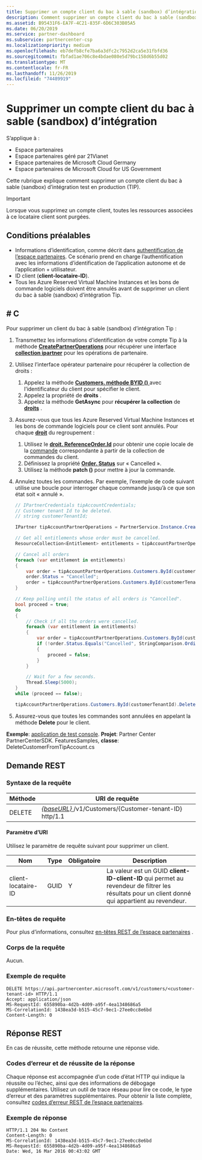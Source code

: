 ```yaml
---
title: Supprimer un compte client du bac à sable (sandbox) d’intégration
description: Comment supprimer un compte client du bac à sable (sandbox) d’intégration test en production (TIP).
ms.assetid: B95431F6-EA7F-4C21-835F-6D6C303B05A5
ms.date: 06/20/2019
ms.service: partner-dashboard
ms.subservice: partnercenter-csp
ms.localizationpriority: medium
ms.openlocfilehash: eb7defb8cfe7ba6a3dfc2c7952d2ca5e31fbfd36
ms.sourcegitcommit: fbfad1ae706c8e4bdae080e5d79bc158d6b55d02
ms.translationtype: MT
ms.contentlocale: fr-FR
ms.lasthandoff: 11/26/2019
ms.locfileid: "74489919"
---
```

# <a name="delete-a-customer-account-from-the-integration-sandbox"></a>Supprimer un compte client du bac à sable (sandbox) d’intégration

S’applique à :

- Espace partenaires
- Espace partenaires géré par 21Vianet
- Espace partenaires de Microsoft Cloud Germany
- Espace partenaires de Microsoft Cloud for US Government

Cette rubrique explique comment supprimer un compte client du bac à sable (sandbox) d’intégration test en production (TIP).

> [!IMPORTANT]
> Lorsque vous supprimez un compte client, toutes les ressources associées à ce locataire client sont purgées.

## <a name="prerequisites"></a>Conditions préalables

- Informations d’identification, comme décrit dans [authentification de l’espace partenaires](partner-center-authentication.md). Ce scénario prend en charge l’authentification avec les informations d’identification de l’application autonome et de l’application + utilisateur.
- ID client (**client-locataire-ID**).
- Tous les Azure Reserved Virtual Machine Instances et les bons de commande logiciels doivent être annulés avant de supprimer un client du bac à sable (sandbox) d’intégration Tip.

## <a name="c"></a>\# C

Pour supprimer un client du bac à sable (sandbox) d’intégration Tip :

1. Transmettez les informations d’identification de votre compte Tip à la méthode [**CreatePartnerOperations**](https://docs.microsoft.com/dotnet/api/microsoft.store.partnercenter.partnerservice.instance) pour récupérer une interface [**collection ipartner**](https://docs.microsoft.com/dotnet/api/microsoft.store.partnercenter.ipartner) pour les opérations de partenaire.
2. Utilisez l’interface opérateur partenaire pour récupérer la collection de droits :
    1. Appelez la méthode [**Customers. méthode BYID ()** ](https://docs.microsoft.com/dotnet/api/microsoft.store.partnercenter.customers.icustomercollection.byid) avec l’identificateur du client pour spécifier le client.
    2. Appelez la propriété de **droits** .
    3. Appelez la méthode **GetAsync** pour **récupérer la collection** de [**droits**](entitlement-resources.md) .
3. Assurez-vous que tous les Azure Reserved Virtual Machine Instances et les bons de commande logiciels pour ce client sont annulés. Pour chaque [**droit**](entitlement-resources.md) du regroupement :
    1. Utilisez le [**droit. ReferenceOrder.Id**](entitlement-resources.md#referenceorder) pour obtenir une copie locale de la [commande](order-resources.md#order) correspondante à partir de la collection de commandes du client.
    2. Définissez la propriété [**Order. Status**](order-resources.md#order) sur « Cancelled ».
    3. Utilisez la méthode **patch ()** pour mettre à jour la commande.
4. Annulez toutes les commandes. Par exemple, l’exemple de code suivant utilise une boucle pour interroger chaque commande jusqu’à ce que son état soit « annulé ».

    ``` csharp
    // IPartnerCredentials tipAccountCredentials;
    // Customer tenant Id to be deleted.
    // string customerTenantId;

    IPartner tipAccountPartnerOperations = PartnerService.Instance.CreatePartnerOperations(tipAccountCredentials);

    // Get all entitlements whose order must be cancelled.
    ResourceCollection<Entitlement> entitlements = tipAccountPartnerOperations.Customers.ById(customerTenantId).Entitlements.Get();

    // Cancel all orders
    foreach (var entitlement in entitlements)
    {
        var order = tipAccountPartnerOperations.Customers.ById(customerTenantId).Orders.ById(entitlement.ReferenceOrder.Id).Get();
        order.Status = "Cancelled";
        order = tipAccountPartnerOperations.Customers.ById(customerTenantId).Orders.ById(order.Id).Patch(order);
    }

    // Keep polling until the status of all orders is "Cancelled".
    bool proceed = true;
    do
    {
        // Check if all the orders were cancelled.
        foreach (var entitlement in entitlements)
        {
            var order = tipAccountPartnerOperations.Customers.ById(customerTenantId).Orders.ById(entitlement.ReferenceOrder.Id).Get();
            if (!order.Status.Equals("Cancelled", StringComparison.OrdinalIgnoreCase))
            {
                proceed = false;
            }
        }

        // Wait for a few seconds.
        Thread.Sleep(5000);
    }
    while (proceed == false);

    tipAccountPartnerOperations.Customers.ById(customerTenantId).Delete();
    ```

5. Assurez-vous que toutes les commandes sont annulées en appelant la méthode **Delete** pour le client.

**Exemple**: [application de test console](console-test-app.md). **Projet**: Partner Center PartnerCenterSDK. FeaturesSamples, **classe**: DeleteCustomerFromTipAccount.cs

## <a name="rest-request"></a>Demande REST

### <a name="request-syntax"></a>Syntaxe de la requête

| Méthode     | URI de requête                                                                            |
|------------|----------------------------------------------------------------------------------------|
| DELETE     | [ *{baseURL}* ](partner-center-rest-urls.md)/v1/Customers/{Customer-tenant-ID} http/1.1 |

#### <a name="uri-parameter"></a>Paramètre d’URI

Utilisez le paramètre de requête suivant pour supprimer un client.

| Nom                   | Type     | Obligatoire | Description                                                                         |
|------------------------|----------|----------|-------------------------------------------------------------------------------------|
| client-locataire-ID     | GUID     | Y        | La valeur est un GUID **client-ID-client-ID** qui permet au revendeur de filtrer les résultats pour un client donné qui appartient au revendeur. |

### <a name="request-headers"></a>En-têtes de requête

Pour plus d’informations, consultez [en-têtes REST de l’espace partenaires](headers.md) .

### <a name="request-body"></a>Corps de la requête

Aucun.

### <a name="request-example"></a>Exemple de requête

```http
DELETE https://api.partnercenter.microsoft.com/v1/customers/<customer-tenant-id> HTTP/1.1
Accept: application/json
MS-RequestId: 655890ba-4d2b-4d09-a95f-4ea1348686a5
MS-CorrelationId: 1438ea3d-b515-45c7-9ec1-27ee0cc8e6bd
Content-Length: 0
```

## <a name="rest-response"></a>Réponse REST

En cas de réussite, cette méthode retourne une réponse vide.

### <a name="response-success-and-error-codes"></a>Codes d’erreur et de réussite de la réponse

Chaque réponse est accompagnée d’un code d’état HTTP qui indique la réussite ou l’échec, ainsi que des informations de débogage supplémentaires. Utilisez un outil de trace réseau pour lire ce code, le type d’erreur et des paramètres supplémentaires. Pour obtenir la liste complète, consultez [codes d’erreur REST de l’espace partenaires](error-codes.md).

### <a name="response-example"></a>Exemple de réponse

```http
HTTP/1.1 204 No Content
Content-Length: 0
MS-CorrelationId: 1438ea3d-b515-45c7-9ec1-27ee0cc8e6bd
MS-RequestId: 655890ba-4d2b-4d09-a95f-4ea1348686a5
Date: Wed, 16 Mar 2016 00:43:02 GMT
```
